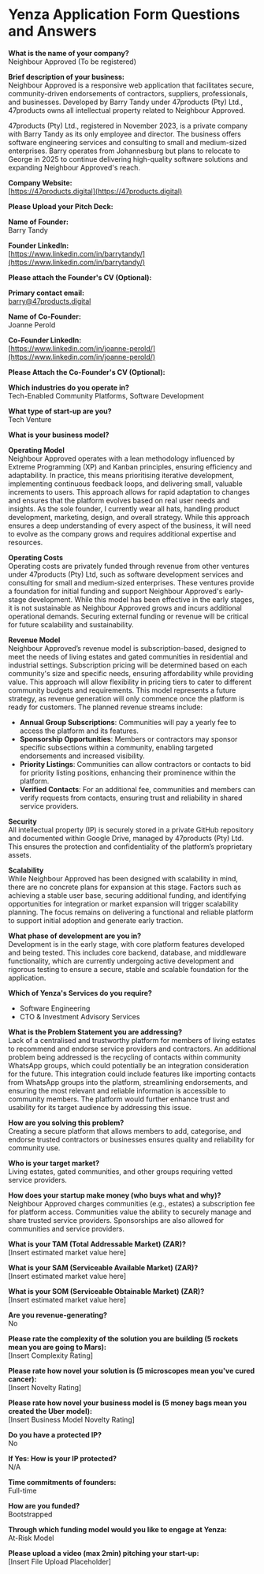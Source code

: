 # Yenza Application Form Questions and Answers

**What is the name of your company?**\
Neighbour Approved (To be registered)

**Brief description of your business:**\
Neighbour Approved is a responsive web application that facilitates secure, community-driven endorsements of contractors, suppliers, professionals, and businesses. Developed by Barry Tandy under 47products (Pty) Ltd., 47products owns all intellectual property related to Neighbour Approved.

47products (Pty) Ltd., registered in November 2023, is a private company with Barry Tandy as its only employee and director. The business offers software engineering services and consulting to small and medium-sized enterprises. Barry operates from Johannesburg but plans to relocate to George in 2025 to continue delivering high-quality software solutions and expanding Neighbour Approved's reach.

**Company Website:**\
[https://47products.digital](https://47products.digital)

**Please Upload your Pitch Deck:**

**Name of Founder:**\
Barry  Tandy

**Founder LinkedIn:**\
[https://www.linkedin.com/in/barrytandy/](https://www.linkedin.com/in/barrytandy/)

**Please attach the Founder's CV (Optional):**

**Primary contact email:**\
[barry@47products.digital](mailto\:barry@47products.digital)

**Name of Co-Founder:**\
Joanne Perold

**Co-Founder LinkedIn:**\
[https://www.linkedin.com/in/joanne-perold/](https://www.linkedin.com/in/joanne-perold/)

**Please Attach the Co-Founder's CV (Optional):**

**Which industries do you operate in?**\
Tech-Enabled Community Platforms, Software Development

**What type of start-up are you?**\
Tech Venture

**What is your business model?**

**Operating Model**\
Neighbour Approved operates with a lean methodology influenced by Extreme Programming (XP) and Kanban principles, ensuring efficiency and adaptability. In practice, this means prioritising iterative development, implementing continuous feedback loops, and delivering small, valuable increments to users. This approach allows for rapid adaptation to changes and ensures that the platform evolves based on real user needs and insights. As the sole founder, I currently wear all hats, handling product development, marketing, design, and overall strategy. While this approach ensures a deep understanding of every aspect of the business, it will need to evolve as the company grows and requires additional expertise and resources.

**Operating Costs**\
Operating costs are privately funded through revenue from other ventures under 47products (Pty) Ltd, such as software development services and consulting for small and medium-sized enterprises. These ventures provide a foundation for initial funding and support Neighbour Approved's early-stage development. While this model has been effective in the early stages, it is not sustainable as Neighbour Approved grows and incurs additional operational demands. Securing external funding or revenue will be critical for future scalability and sustainability.

**Revenue Model**\
Neighbour Approved’s revenue model is subscription-based, designed to meet the needs of living estates and gated communities in residential and industrial settings. Subscription pricing will be determined based on each community's size and specific needs, ensuring affordability while providing value. This approach will allow flexibility in pricing tiers to cater to different community budgets and requirements. This model represents a future strategy, as revenue generation will only commence once the platform is ready for customers. The planned revenue streams include:

- **Annual Group Subscriptions**: Communities will pay a yearly fee to access the platform and its features.
- **Sponsorship Opportunities**: Members or contractors may sponsor specific subsections within a community, enabling targeted endorsements and increased visibility.
- **Priority Listings**: Communities can allow contractors or contacts to bid for priority listing positions, enhancing their prominence within the platform.
- **Verified Contacts**: For an additional fee, communities and members can verify requests from contacts, ensuring trust and reliability in shared service providers. 

**Security**\
All intellectual property (IP) is securely stored in a private GitHub repository and documented within Google Drive, managed by 47products (Pty) Ltd. This ensures the protection and confidentiality of the platform’s proprietary assets.

**Scalability**\
While Neighbour Approved has been designed with scalability in mind, there are no concrete plans for expansion at this stage. Factors such as achieving a stable user base, securing additional funding, and identifying opportunities for integration or market expansion will trigger scalability planning. The focus remains on delivering a functional and reliable platform to support initial adoption and generate early traction.

**What phase of development are you in?**\
Development is in the early stage, with core platform features developed and being tested. This includes core backend, database, and middleware functionality, which are currently undergoing active development and rigorous testing to ensure a secure, stable and scalable foundation for the application.

**Which of Yenza's Services do you require?**

- Software Engineering
- CTO & Investment Advisory Services

**What is the Problem Statement you are addressing?**\
Lack of a centralised and trustworthy platform for members of living estates to recommend and endorse service providers and contractors. An additional problem being addressed is the recycling of contacts within community WhatsApp groups, which could potentially be an integration consideration for the future. This integration could include features like importing contacts from WhatsApp groups into the platform, streamlining endorsements, and ensuring the most relevant and reliable information is accessible to community members. The platform would further enhance trust and usability for its target audience by addressing this issue.

**How are you solving this problem?**\
Creating a secure platform that allows members to add, categorise, and endorse trusted contractors or businesses ensures quality and reliability for community use.

**Who is your target market?**\
Living estates, gated communities, and other groups requiring vetted service providers.

**How does your startup make money (who buys what and why)?**\
Neighbour Approved charges communities (e.g., estates) a subscription fee for platform access. Communities value the ability to securely manage and share trusted service providers. Sponsorships are also allowed for communities and service providers. 

**What is your TAM (Total Addressable Market) (ZAR)?**\
[Insert estimated market value here]

**What is your SAM (Serviceable Available Market) (ZAR)?**\
[Insert estimated market value here]

**What is your SOM (Serviceable Obtainable Market) (ZAR)?**\
[Insert estimated market value here]

**Are you revenue-generating?**\
No

**Please rate the complexity of the solution you are building (5 rockets mean you are going to Mars):**\
[Insert Complexity Rating]

**Please rate how novel your solution is (5 microscopes mean you've cured cancer):**\
[Insert Novelty Rating]

**Please rate how novel your business model is (5 money bags mean you created the Uber model):**\
[Insert Business Model Novelty Rating]

**Do you have a protected IP?**\
No

**If Yes: How is your IP protected?**\
N/A

**Time commitments of founders:**\
Full-time

**How are you funded?**\
Bootstrapped

**Through which funding model would you like to engage at Yenza:**\
At-Risk Model

**Please upload a video (max 2min) pitching your start-up:**\
[Insert File Upload Placeholder]

